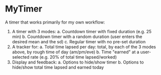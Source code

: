 # MyTimer

A timer that works primarily for my own workflow:

1. A timer with 3 modes:
  a. Countdown timer with fixed duration (e.g. 25 min)
  b. Countdown timer with a random duration (user enters the desired mean and the sd)
  c. Regular timer with no pre-set duration
2. A tracker for:
  a. Total time lapsed per day: total, by each of the 3 modes above, by rough time of day (am/pm/eve)
  b. Time "earned" at a user-selected rate (e.g. 20% of total time lapsed/worked)
3. Display and feedback:
  a. Options to hide/show timer
  b. Options to hide/show total time lapsed and earned today
